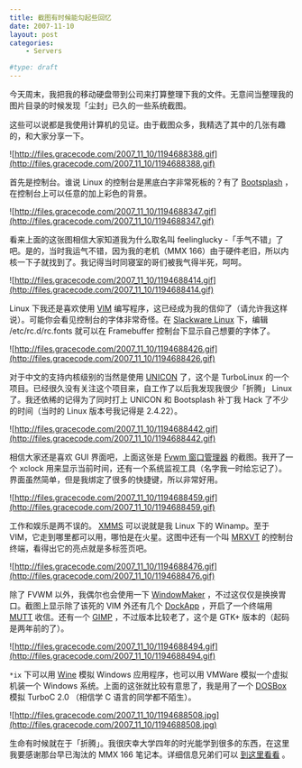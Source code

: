 ```yaml
---
title: 截图有时候能勾起些回忆
date: 2007-11-10
layout: post
categories:
    - Servers

#type: draft
---
```


今天周末，我把我的移动硬盘带到公司来打算整理下我的文件。无意间当整理我的图片目录的时候发现「尘封」已久的一些系统截图。

这些可以说都是我使用计算机的见证。由于截图众多，我精选了其中的几张有趣的，和大家分享一下。

![http://files.gracecode.com/2007_11_10/1194688388.gif](http://files.gracecode.com/2007_11_10/1194688388.gif)

首先是控制台。谁说 Linux 的控制台是黑底白字非常死板的？有了  [Bootsplash](http://www.bootsplash.org) ，在控制台上可以任意的加上彩色的背景。

![http://files.gracecode.com/2007_11_10/1194688347.gif](http://files.gracecode.com/2007_11_10/1194688347.gif)

看来上面的这张图相信大家知道我为什么取名叫 feelinglucky -「手气不错」了吧。是的，当时我运气不错，因为我的老机（MMX 166）由于硬件老旧，所以内核一下子就找到了。我记得当时同寝室的哥们被我气得半死，呵呵。

![http://files.gracecode.com/2007_11_10/1194688414.gif](http://files.gracecode.com/2007_11_10/1194688414.gif)

Linux 下我还是喜欢使用  [VIM](http://www.vim.org)  编写程序，这已经成为我的信仰了（请允许我这样说）。可能你会看见控制台的字体非常奇怪。在  [Slackware Linux](http://www.slackware.com)  下，编辑 /etc/rc.d/rc.fonts 就可以在 Framebuffer 控制台下显示自己想要的字体了。

![http://files.gracecode.com/2007_11_10/1194688426.gif](http://files.gracecode.com/2007_11_10/1194688426.gif)

对于中文的支持内核级别的当然是使用  [UNICON](http://www.linuxsir.org/bbs/thread232799.html)  了，这个是 TurboLinux 的一个项目。已经很久没有关注这个项目来，自工作了以后我发现我很少「折腾」 Linux 了。我还依稀的记得为了同时打上 UNICON 和 Bootsplash 补丁我 Hack 了不少的时间（当时的 Linux 版本号我记得是 2.4.22）。

![http://files.gracecode.com/2007_11_10/1194688442.gif](http://files.gracecode.com/2007_11_10/1194688442.gif)

相信大家还是喜欢 GUI 界面吧，上面这张是  [Fvwm 窗口管理器](http://www.fvwm.org) 的截图。我开了一个 xclock 用来显示当前时间，还有一个系统监视工具（名字我一时给忘记了）。界面虽然简单，但是我绑定了很多的快捷键，所以非常好用。

![http://files.gracecode.com/2007_11_10/1194688459.gif](http://files.gracecode.com/2007_11_10/1194688459.gif)

工作和娱乐是两不误的。 [XMMS](http://www.xmms.org)  可以说就是我 Linux 下的 Winamp。至于 VIM，它走到哪里都可以用，哪怕是在火星。这图中还有一个叫  [MRXVT](http://materm.sourceforge.net)  的控制台终端，看得出它的亮点就是多标签页吧。

![http://files.gracecode.com/2007_11_10/1194688476.gif](http://files.gracecode.com/2007_11_10/1194688476.gif)

除了 FVWM 以外，我偶尔也会使用一下  [WindowMaker](http://www.windowmaker.info) ，不过这仅仅是换换胃口。截图上显示除了该死的 VIM 外还有几个  [DockApp](http://dockapps.org) ，开启了一个终端用  [MUTT](http://www.mutt.org)  收信。还有一个  [GIMP](http://www.gimp.org) ，不过版本比较老了，这个是 GTK+ 版本的（起码是两年前的了）。

![http://files.gracecode.com/2007_11_10/1194688494.gif](http://files.gracecode.com/2007_11_10/1194688494.gif)

`*ix` 下可以用  [Wine](http://www.winehq.org)  模拟 Windows 应用程序，也可以用 VMWare 模拟一个虚拟机装一个 Windows 系统。上面的这张就比较有意思了，我是用了一个  [DOSBox](http://dosbox.sourceforge.net/)  模拟 TurboC 2.0 （相信学 C 语言的同学都不陌生）。

![http://files.gracecode.com/2007_11_10/1194688508.jpg](http://files.gracecode.com/2007_11_10/1194688508.jpg)

生命有时候就在于「折腾」。我很庆幸大学四年的时光能学到很多的东西，在这里我要感谢那台早已淘汰的 MMX 166 笔记本。详细信息兄弟们可以 [到这里看看](http://slack.linuxsir.org/amdk6/) 。
